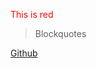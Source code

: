 <font color="red">This is red</font>

> Blockquotes

<a href="https://github.com" target="_blank">Github</a>
